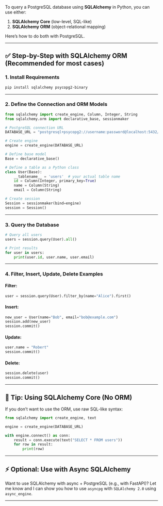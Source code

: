 To query a PostgreSQL database using **SQLAlchemy** in Python, you can use either:

1. **SQLAlchemy Core** (low-level, SQL-like)
2. **SQLAlchemy ORM** (object-relational mapping)

Here’s how to do both with PostgreSQL.

---

## ✅ Step-by-Step with SQLAlchemy ORM (Recommended for most cases)

### 1. **Install Requirements**

```bash
pip install sqlalchemy psycopg2-binary
```

---

### 2. **Define the Connection and ORM Models**

```python
from sqlalchemy import create_engine, Column, Integer, String
from sqlalchemy.orm import declarative_base, sessionmaker

# PostgreSQL connection URL
DATABASE_URL = "postgresql+psycopg2://username:password@localhost:5432/your_db_name"

# Create engine
engine = create_engine(DATABASE_URL)

# Define base model
Base = declarative_base()

# Define a table as a Python class
class User(Base):
    __tablename__ = 'users'  # your actual table name
    id = Column(Integer, primary_key=True)
    name = Column(String)
    email = Column(String)

# Create session
Session = sessionmaker(bind=engine)
session = Session()
```

---

### 3. **Query the Database**

```python
# Query all users
users = session.query(User).all()

# Print results
for user in users:
    print(user.id, user.name, user.email)
```

---

### 4. **Filter, Insert, Update, Delete Examples**

#### Filter:

```python
user = session.query(User).filter_by(name="Alice").first()
```

#### Insert:

```python
new_user = User(name="Bob", email="bob@example.com")
session.add(new_user)
session.commit()
```

#### Update:

```python
user.name = "Robert"
session.commit()
```

#### Delete:

```python
session.delete(user)
session.commit()
```

---

## 🧠 Tip: Using SQLAlchemy Core (No ORM)

If you don’t want to use the ORM, use raw SQL-like syntax:

```python
from sqlalchemy import create_engine, text

engine = create_engine(DATABASE_URL)

with engine.connect() as conn:
    result = conn.execute(text("SELECT * FROM users"))
    for row in result:
        print(row)
```

---

## ⚡ Optional: Use with Async SQLAlchemy

Want to use SQLAlchemy with async + PostgreSQL (e.g., with FastAPI)? Let me know and I can show you how to use `asyncpg` with `SQLAlchemy 2.0` using `async_engine`.

---
